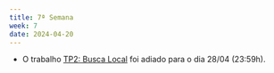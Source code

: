 ```yaml
---
title: 7ª Semana
week: 7
date: 2024-04-20
---
```


- O trabalho [TP2: Busca Local](/assignments/tp2-busca-local) foi adiado para o dia 28/04 (23:59h).
